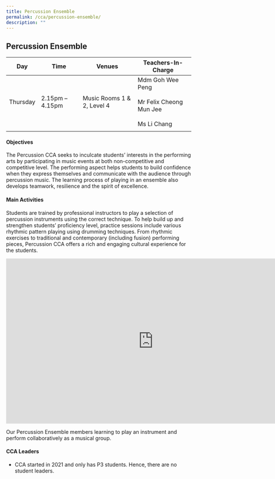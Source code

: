 ```yaml
---
title: Percussion Ensemble
permalink: /cca/percussion-ensemble/
description: ""
---
```

## Percussion Ensemble

| **Day** | **Time** | **Venues** | **Teachers-In-Charge** |
|:---:|---|---|---|
| Thursday | 2.15pm – 4.15pm | Music Rooms 1 &amp; 2, Level 4 | Mdm Goh Wee Peng<br><br>Mr Felix Cheong Mun Jee<br><br>Ms Li Chang |
|  |  |  |  |

#### Objectives

The Percussion CCA seeks to inculcate students’ interests in the performing arts by participating in music events at both non-competitive and competitive level. The performing aspect helps students to build confidence when they express themselves and communicate with the audience through percussion music. The learning process of playing in an ensemble also develops teamwork, resilience and the spirit of excellence.

#### Main Activities

Students are trained by professional instructors to play a selection of percussion instruments using the correct technique. To help build up and strengthen students’ proficiency level, practice sessions include various rhythmic pattern playing using drumming techniques. From rhythmic exercises to traditional and contemporary (including fusion) performing pieces, Percussion CCA offers a rich and engaging cultural experience for the students.

<iframe allowfullscreen="true" height="450" width="800" frameborder="0" src="https://docs.google.com/presentation/d/e/2PACX-1vSKxDJuorNLLEUU3w16L2KSTEFIDI34C5_2ZjL8-16lDTr2aPqRJmfV1cLjHXXsPymRw8NXlEgEkawT/embed?start=false&amp;loop=false&amp;delayms=3000"></iframe>


Our Percussion Ensemble members learning to play an instrument and perform collaboratively as a musical group.

#### CCA Leaders

*   CCA started in 2021 and only has P3 students. Hence, there are no student leaders.